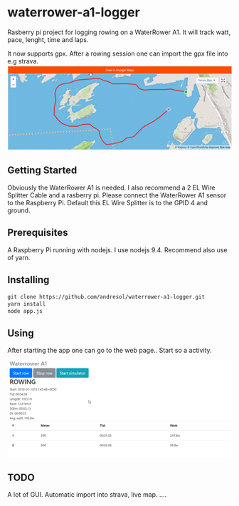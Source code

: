 # waterrower-a1-logger
Rasberry pi project for logging rowing on a WaterRower A1. It will track watt,
pace, lenght, time and laps. 

It now supports gpx. After a rowing session one can import the gpx file into
e.g strava.
![strava](strava.png "strava")

## Getting Started
Obviously the WaterRower A1 is needed. I also recommend a 2 EL Wire Splitter Cable and a rasberry pi. Please 
connect the WaterRower A1 sensor to the Raspberry Pi. Default this EL Wire Splitter is
to the GPID 4 and ground.  

## Prerequisites
A Raspberry Pi running with nodejs. I use nodejs 9.4. Recommend also use of
yarn. 

## Installing
```
git clone https://github.com/andresol/waterrower-a1-logger.git
yarn install
node app.js
``` 

## Using
After starting the app one can go to the web page..
Start so a activity. 

![web-gui](web-gui.png "gui")

## TODO
A lot of GUI. Automatic import into strava, live map.
....